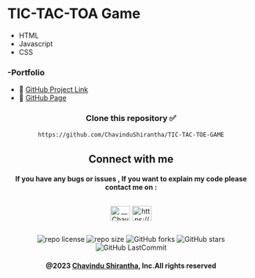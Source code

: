 # TIC-TAC-TOA Game

* HTML
* Javascript
* CSS


### -Portfolio
* 🔗 <a href="https://github.com/ChavinduShirantha/TIC-TAC-TOE-GAME" target="_blank">GitHub Project Link</a>
* 🔗 <a href="https://chavindushirantha.github.io/TIC-TAC-TOE-GAME/" target="_blank">GitHub Page</a>

<div align="center">

###  
### Clone this repository ✅
```md
https://github.com/ChavinduShirantha/TIC-TAC-TOE-GAME
```
##  Connect with me
#### If you have any bugs or issues , If you want to explain my code please contact me on :

</div>

##
<p align="center">
<a href="https://twitter.com/Chavindu62"><img align="center" src="https://raw.githubusercontent.com/rahuldkjain/github-profile-readme-generator/master/src/images/icons/Social/twitter.svg" alt="__ChavinduShirantha__" height="30" width="40" /></a>
<a href="https://www.linkedin.com/in/chavindu-shirantha-b5b857264/" target="blank"><img align="center" src="https://raw.githubusercontent.com/rahuldkjain/github-profile-readme-generator/master/src/images/icons/Social/linked-in-alt.svg" alt="https://www.linkedin.com/public-profile/settings?trk=d_flagship3_profile_self_view_public_profile" height="30" width="40" /></a>
</p>


##

<div align="center">

![repo license](https://img.shields.io/github/license/ChavinduShirantha/TIC-TAC-TOE-GAME?&labelColor=black&color=3867d6&style=for-the-badge)
![repo size](https://img.shields.io/github/repo-size/ChavinduShirantha/TIC-TAC-TOE-GAME?label=Repo%20Size&style=for-the-badge&labelColor=black&color=20bf6b)
![GitHub forks](https://img.shields.io/github/forks/ChavinduShirantha/TIC-TAC-TOE-GAME?&labelColor=black&color=0fb9b1&style=for-the-badge)
![GitHub stars](https://img.shields.io/github/stars/ChavinduShirantha/TIC-TAC-TOE-GAME?&labelColor=black&color=f7b731&style=for-the-badge)
![GitHub LastCommit](https://img.shields.io/github/last-commit/ChavinduShirantha/TIC-TAC-TOE-GAME?logo=github&labelColor=black&color=d1d8e0&style=for-the-badge)
</div>

<div align="center">

#### @2023 [Chavindu Shirantha](https://github.com/ChavinduShirantha), Inc.All rights reserved
</div>
